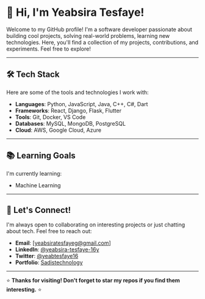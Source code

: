 # 👋 Hi, I'm Yeabsira Tesfaye!

Welcome to my GitHub profile! I'm a software developer passionate about building cool projects, solving real-world problems, learning new technologies. Here, you'll find a collection of my projects, contributions, and experiments. Feel free to explore!

---

## 🛠️ Tech Stack

Here are some of the tools and technologies I work with:

- **Languages**:  Python, JavaScript, Java, C++, C#, Dart
- **Frameworks**: React, Django, Flask, Flutter
- **Tools**: Git, Docker, VS Code
- **Databases**: MySQL, MongoDB, PostgreSQL
- **Cloud**: AWS, Google Cloud, Azure

---
<!---

## 🌟 Featured Projects

Here are some projects I'm proud of:

1. **[Project Name](link-to-repo)**: [Brief description of the project].
2. **[Project Name](link-to-repo)**: [Brief description of the project].
3. **[Project Name](link-to-repo)**: [Brief description of the project].

---

## 📈 GitHub Stats

Here's a snapshot of my GitHub activity:

![Your GitHub Stats](https://github-readme-stats.vercel.app/api?username=your-username&show_icons=true&theme=radical)

![Top Languages](https://github-readme-stats.vercel.app/api/top-langs/?username=your-username&layout=compact&theme=radical)

---

## 🏆 Achievements

- [Achievement 1, e.g., "Won Hackathon XYZ"]
- [Achievement 2, e.g., "Published a paper on ABC"]
- [Achievement 3, e.g., "Contributed to Open Source Project XYZ"]

---
--->

## 📚 Learning Goals

I'm currently learning:
- Machine Learning

---

## 🤝 Let's Connect!

I'm always open to collaborating on interesting projects or just chatting about tech. Feel free to reach out:

- **Email**: [yeabsiratesfayeg@gmail.com]
- **LinkedIn**: [@yeabsira-tesfaye-16y](https://linkedin.com/in/yeabsira-tesfaye-16y)
- **Twitter**: [@yeabtesfaye16](https://twitter.com/yeabtesfaye16)
- **Portfolio**: [Sadistechnology](https://sadistechnology.com)

---

⭐️ **Thanks for visiting! Don't forget to star my repos if you find them interesting.** ⭐️

<!---
YeabsiraTesfaye16/YeabsiraTesfaye16 is a ✨ special ✨ repository because its `README.md` (this file) appears on your GitHub profile.
You can click the Preview link to take a look at your changes.
--->

